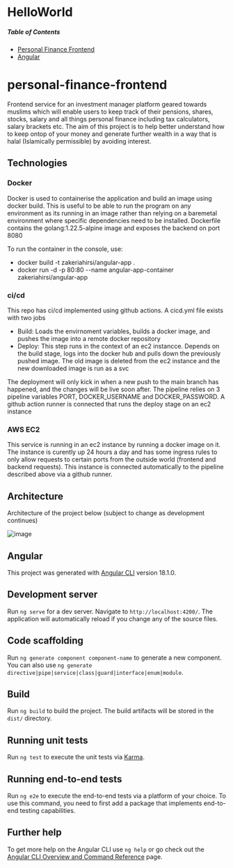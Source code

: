 # HelloWorld

##### Table of Contents  
- [Personal Finance Frontend](#personal-finance-frontend)  
- [Angular](#angular)  

# personal-finance-frontend

Frontend service for an investment manager platform geared towards muslims which will enable users to keep track of their pensions, shares, stocks, salary and all things personal finance including tax calculators, salary brackets etc. The aim of this project is to help better understand how to keep ontop of your money and generate further wealth in a way that is halal (Islamically permissible) by avoiding interest.

## Technologies
### Docker

Docker is used to containerise the application and build an image using docker build. This is useful to be able to run the program on any environment as its running in an image rather than relying on a baremetal environment where specific dependencies need to be installed. Dockerfile contains the golang:1.22.5-alpine image and exposes the backend on port 8080

To run the container in the console, use:
- docker build -t zakeriahirsi/angular-app .
- docker run -d -p 80:80 --name angular-app-container zakeriahirsi/angular-app


### ci/cd

This repo has ci/cd implemented using github actions. A cicd.yml file exists with two jobs
- Build: Loads the envirnoment variables, builds a docker image, and pushes the image into a remote docker repository
- Deploy: This step runs in the context of an ec2 instancce. Depends on the build stage, logs into the docker hub and pulls down the previously pushed image. The old image is deleted from the ec2 instance and the new downloaded image is run as a svc
  
The deployment will only kick in when a new push to the main branch has happened, and the changes will be live soon after. The pipeline relies on 3 pipeline variables PORT, DOCKER_USERNAME and DOCKER_PASSWORD. A github action runner is connected that runs the deploy stage on an ec2 instance

### AWS EC2

This service is running in an ec2 instance by running a docker image on it. The instance is curently up 24 hours a day and has some ingress rules to only allow requests to certain ports from the outside world (frontend and backend requests). This instance is connected automatically to the pipeline described above via a github runner.

## Architecture

Architecture of the project below (subject to change as development continues)

![image](https://github.com/user-attachments/assets/34bd1b2e-397e-4bfb-a8eb-135b0c0d6f60)


## Angular
This project was generated with [Angular CLI](https://github.com/angular/angular-cli) version 18.1.0.

## Development server

Run `ng serve` for a dev server. Navigate to `http://localhost:4200/`. The application will automatically reload if you change any of the source files.

## Code scaffolding

Run `ng generate component component-name` to generate a new component. You can also use `ng generate directive|pipe|service|class|guard|interface|enum|module`.

## Build

Run `ng build` to build the project. The build artifacts will be stored in the `dist/` directory.

## Running unit tests

Run `ng test` to execute the unit tests via [Karma](https://karma-runner.github.io).

## Running end-to-end tests

Run `ng e2e` to execute the end-to-end tests via a platform of your choice. To use this command, you need to first add a package that implements end-to-end testing capabilities.

## Further help

To get more help on the Angular CLI use `ng help` or go check out the [Angular CLI Overview and Command Reference](https://angular.dev/tools/cli) page.

